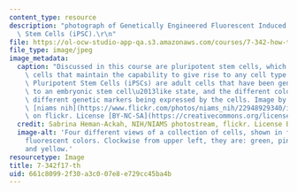 ```yaml
---
content_type: resource
description: "photograph of Genetically Engineered Fluorescent Induced Pluripotent\
  \ Stem Cells (iPSC).\r\n"
file: https://ol-ocw-studio-app-qa.s3.amazonaws.com/courses/7-342-how-to-build-an-animal-cell-fate-and-identity-in-development-and-disease-fall-2017/661c80992f30a3c007e8e729cc45ba4b_7-342f17-th.jpg
file_type: image/jpeg
image_metadata:
  caption: "Discussed in this course are pluripotent stem cells, which are undifferentiated\
    \ cells that maintain the capability to give rise to any cell type. These Induced\
    \ Pluripotent Stem Cells (iPSCs) are adult cells that have been genetically reprogrammed\
    \ to an embryonic stem cell\u2013like state, and the different colors indicate\
    \ different genetic markers being expressed by the cells. Image by Sabrina Heman-Ackah,\
    \ [niams nih](https://www.flickr.com/photos/niams_nih/22948929340/in/photostream/)\
    \ on flickr. License [BY-NC-SA](https://creativecommons.org/licenses/by-nc-sa/2.0/)."
  credit: Sabrina Heman-Ackah, NIH/NIAMS photostream, flickr. License BY-NC-SA.
  image-alt: 'Four different views of a collection of cells, shown in four different
    fluorescent colors. Clockwise from upper left, they are: green, pink, purple,
    and yellow.'
resourcetype: Image
title: 7-342f17-th
uid: 661c8099-2f30-a3c0-07e8-e729cc45ba4b
---
```

